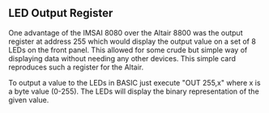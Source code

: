 ## LED Output Register

One advantage of the IMSAI 8080 over the Altair 8800 was the output
register at address 255 which would display the output value on a 
set of 8 LEDs on the front panel. This allowed for some crude but simple
way of displaying data without needing any other devices.
This simple card reproduces such a register for the Altair.

To output a value to the LEDs in BASIC just execute "OUT 255,x" where
x is a byte value (0-255). The LEDs will display the binary representation
of the given value.